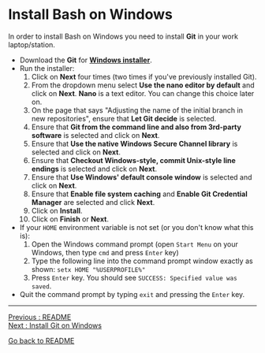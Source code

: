 # Install Bash on Windows

In order to install Bash on Windows you need to install **Git** in your work laptop/station.

-	Download the **Git** for [**Windows installer**](https://gitforwindows.org/).    
-	Run the installer:  
    1.	Click on **Next** four times (two times if you've previously installed Git).   
    2.	From the dropdown menu select **Use the nano editor by default** and click on **Next**. **Nano** is a text editor. You can change this choice later on.  
    3.  On the page that says "Adjusting the name of the initial branch in new repositories", ensure that **Let Git decide** is selected.   
    4.	Ensure that **Git from the command line and also from 3rd-party software** is selected and click on **Next**.  
    5.	Ensure that **Use the native Windows Secure Channel library** is selected and click on **Next**.  
    6.	Ensure that **Checkout Windows-style, commit Unix-style line endings** is selected and click on **Next**.  
    7.	Ensure that **Use Windows' default console window** is selected and click on **Next**.  
    8.	Ensure that **Enable file system caching** and **Enable Git Credential Manager** are selected and click **Next**.  
    9.	Click on **Install**.  
    10.	Click on **Finish** or **Next**.  
-	If your `HOME` environment variable is not set (or you don't know what this is):  
    1.	Open the Windows command prompt (open `Start Menu` on your Windows, then type `cmd` and press `Enter` key)  
    2.	Type the following line into the command prompt window exactly as shown: `setx HOME "%USERPROFILE%"`  
    3.	Press `Enter` key. You should see `SUCCESS: Specified value was saved`.  
-	Quit the command prompt by typing `exit` and pressing the `Enter` key.  


___________________________

[Previous : README](https://github.com/HeatherAn/installations-instructions/blob/main/README.md)  
[Next     : Install Git on Windows](https://github.com/HeatherAn/installations-instructions/blob/main/Install-Git-on-Windows.md)

[Go back to README](https://github.com/HeatherAn/installations-instructions/blob/main/README.md)
